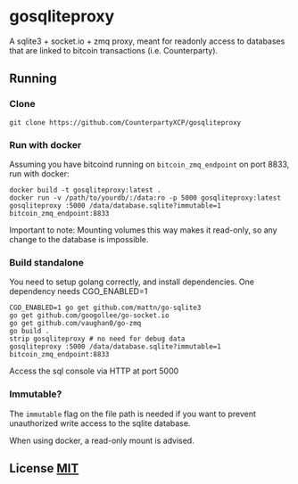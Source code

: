 # gosqliteproxy

A sqlite3 + socket.io + zmq proxy, meant for readonly access to databases that are linked to bitcoin transactions (i.e. Counterparty).

## Running

### Clone

    git clone https://github.com/CounterpartyXCP/gosqliteproxy

### Run with docker

Assuming you have bitcoind running on `bitcoin_zmq_endpoint` on port 8833, run with docker:

    docker build -t gosqliteproxy:latest .
    docker run -v /path/to/yourdb/:/data:ro -p 5000 gosqliteproxy:latest gosqliteproxy :5000 /data/database.sqlite?immutable=1 bitcoin_zmq_endpoint:8833

Important to note: Mounting volumes this way makes it read-only, so any change to the database is impossible.

### Build standalone

You need to setup golang correctly, and install dependencies. One dependency needs CGO_ENABLED=1

    CGO_ENABLED=1 go get github.com/mattn/go-sqlite3
    go get github.com/googollee/go-socket.io
    go get github.com/vaughan0/go-zmq
    go build .
    strip gosqliteproxy # no need for debug data
    gosqliteproxy :5000 /data/database.sqlite?immutable=1 bitcoin_zmq_endpoint:8833

Access the sql console via HTTP at port 5000

### Immutable?

The `immutable` flag on the file path is needed if you want to prevent unauthorized write access to the sqlite database.

When using docker, a read-only mount is advised.

## License [MIT](LICENSE)
